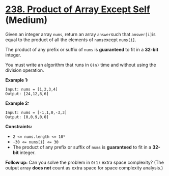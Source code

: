 # [238. Product of Array Except Self][link] (Medium)

[link]: https://leetcode.com/problems/product-of-array-except-self/

Given an integer array `nums`, return an array `answer`such that `answer[i]`is
equal to the product of all the elements of `nums`except `nums[i]`.

The product of any prefix or suffix of `nums` is **guaranteed** to fit in a
**32-bit** integer.

You must write an algorithm that runs in `O(n)` time and without using the
division operation.

**Example 1:**

```text
Input: nums = [1,2,3,4]
Output: [24,12,8,6]
```

**Example 2:**

```text
Input: nums = [-1,1,0,-3,3]
Output: [0,0,9,0,0]
```

**Constraints:**

- `2 <= nums.length <= 10⁵`
- `-30 <= nums[i] <= 30`
- The product of any prefix or suffix of `nums` is **guaranteed** to fit in a
  **32-bit** integer.

**Follow up:** Can you solve the problem in `O(1)` extra space complexity? (The
output array **does not** count as extra space for space complexity analysis.)
